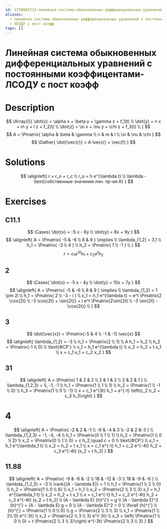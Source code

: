 ```yaml
---
id: 1730883733-линейная-система-обыкновенных-дифференциальных-уравнений-с-постоянными-коэффицентами-ЛСОДУ-с-пост-коэфф
aliases:
  - линейная система обыкновенных дифференциальных уравнений с постоянными коэффицентами
  - ЛСОДУ с пост коэфф
tags: []
---
```


# Линейная система обыкновенных дифференциальных уравнений с постоянными коэффицентами-ЛСОДУ с пост коэфф
# Description
$$
\Array{l}{
\dot{x} = \alpha x + \beta y + \gamma z + f_1(t) \\
\dot{y} =  n x +  m y + l z + f_2(t) \\
\dot{z} = \xi x + \nu y + \chi z + f_3(t) \\
}
$$
$$
A = \Pmatrix{
\alpha & \beta & \gamma \\
n & m & l \\
\xi & \nu & \chi
}
$$
$$
\Gather{
\dot{\vec{r}} = A \vec{r} + \vec{f}
}
$$

# Solutions
$$
\alignleft{
r = r_o + r_c \\
r_o = h e^{\lambda t} \\
\lambda - \text{собственные значения лин. пр-ия A}
}
$$

# Exercises
## C11.1
$$
\Cases{
\dot{x} = -5 x - 6y \\
\dot{y} = 8x + 9y
}
$$
$$
\alignleft{
A = \Pmatrix{
-5 & -6 \\
8 & 9
} \implies \\
\lambda_{1,2} = 3,1 \\
h_1 = \Pmatrix{
-3 \\ 4
} \\
h_2 = \Pmatrix{
1 \\ -1
} \\
}
$$
$$
r = c_1 e^{3t} h_1 + c_2 e^{t} h_2
$$

## 2
$$
\Cases{
\dot{x} = -5 x - 4y \\
\dot{y} = 10x + 7y
}
$$
$$
\alignleft{
A = \Pmatrix{
-5 & -6 \\
8 & 9
} \implies \\
\lambda_{1,2} = 1 \pm 2i \\
h_1 = \Pmatrix{
2 \\ -3 - i
} \\
x_1 = h_1 e^{\lambda t} = e^t \Pmatrix{2 \cos{2t} \\ -3 \cos{2t} + \sin{2t}} +
i e^t \Pmatrix{2\sin{2t} \\ -3 \sin{2t} - \cos{2t}} \\
}
$$
## 3
$$
\dot{\vec{x}} = \Pmatrix{-5 & 4 \\ -1 & -1} \vec{x}
$$
$$
\alignleft{
\lambda_{1,2} = -3 \\
h_1 = \Pmatrix{2 \\ 1} \\
A h_1 = h_2 \\
h_2 = \Pmatrix{-1 \\ 0} \\
\text{ФСР:} \\
x_1 = h_1 e^{\lambda t} \\
x_2 = h_2 + t x_1 \\
x = c_1 x_1 + c_2 x_2
}
$$

## 31
$$
\alignleft{
A = \Pmatrix{
1 & 2 & 2 \\
2 & 1 & 2 \\
2 & 2 & 1
} \\
\lambda_{1,2,3} = 5, -1, -1 \\
h_1 = \Pmatrix{1 \\ 1 \\ 1} \\
h_2 = \Pmatrix{1 \\ -1 \\ 0} \\
h_3 = \Pmatrix{1 \\ 0 \\ -1} \\
x = c_1 e^{3t} h_1 + e^{-t} \left(c_2 h_2 + c_3 h_3\right)
}
$$

# 4
$$
\alignleft{
A = \Pmatrix{
-2 & 2 & -1 \\
-6 & -4 & 3 \\
-2 & 2 &-3
} \\
\lambda_{1,2,3} = -1, -4, -4 \\
h_1 = \Pmatrix{0 \\ 1 \\ 1} \\
h_2 = \Pmatrix{1 \\ 0 \\ 2} \\
x_2 = \Pmatrix{0 \\ 1 \\ 0} + c h_2,\quad c = 0 \\
\text{ФСР:} \\
x_1 = h_1 e^{\lambda_1 t} \\
x_2 = h_2 + t x_1 \\
x = c_1 e^{-t} h_1 + c_2 e^{-4t} h_2 + c_3 e^{-4t} (x_2 + t h_2)
}
$$

## 11.88
$$
\alignleft{
A = \Pmatrix{
-9 & -6 & -2 \\
18 & -12 & -3 \\
18 & -9 & -6
} \\
\lambda_{1,2,3} = -3 \\
\rank{(A - \lambda E)} = 1 \\
h_1 = \Pmatrix{1 \\ 2 \\ 0} \\
h_2 = \Pmatrix{1 \\ 0 \\ 6} \\
x_1 = h_1 \\
x_2 = \Pmatrix{2 \\ 3 \\ 3}
x_1 = h_1 e^{\lambda_1 t} \\
x_2 = h_2 + t x_1 \\
x = c_1 e^{-t} h_1 + c_2 e^{-4t} h_2 + c_3 e^{-4t} (x_2 + t h_2)
\\
(A - \lambda E) {h}^{'} = g \\
(A - \lambda E)^2 {h}^{'} = (A - \lambda E) g = 0 \\
(A - \lambda E)^2 = 0 \\
\forall {h}^{'} \\
{h}^{'} = \Pmatrix{1 \\ 0 \\ 0} \\
g = \Pmatrix{2 \\ 3 \\ 3} \\
x_1 = \Pmatrix{1 \\ 2\\ 0} e^{-3t} \\
x_2 = \Pmatrix{2 \\ 3 \\ 3} e^{-3t} \\
x_3 = \left( \Pmatrix{1 \\ 0 \\ 0} + t \Pmatrix{2 \\ 3 \\ 3}\right) e^{-3t} \Pmatrix{2 \\ 3 \\ 3}
}
$$
